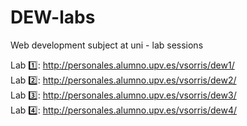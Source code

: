 # DEW-labs
Web development subject at uni - lab sessions

Lab 1️⃣: http://personales.alumno.upv.es/vsorris/dew1/ <br />
Lab 2️⃣: http://personales.alumno.upv.es/vsorris/dew2/ <br />
Lab 3️⃣: http://personales.alumno.upv.es/vsorris/dew3/ <br />
Lab 4️⃣: http://personales.alumno.upv.es/vsorris/dew4/ <br />
